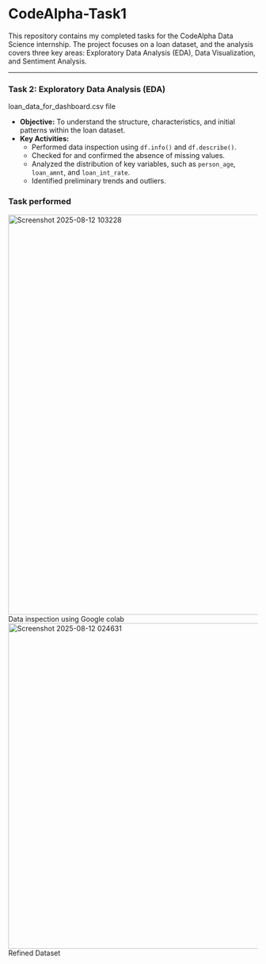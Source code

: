 # CodeAlpha-Task1

This repository contains my completed tasks for the CodeAlpha Data Science internship. The project focuses on a loan dataset, and the analysis covers three key areas: Exploratory Data Analysis (EDA), Data Visualization, and Sentiment Analysis.

---

### **Task 2: Exploratory Data Analysis (EDA)**

loan_data_for_dashboard.csv file

* **Objective:** To understand the structure, characteristics, and initial patterns within the loan dataset.
* **Key Activities:**
    * Performed data inspection using `df.info()` and `df.describe()`.
    * Checked for and confirmed the absence of missing values.
    * Analyzed the distribution of key variables, such as `person_age`, `loan_amnt`, and `loan_int_rate`.
    * Identified preliminary trends and outliers.

### **Task performed**
<img width="978" height="806" alt="Screenshot 2025-08-12 103228" src="https://github.com/user-attachments/assets/54b5fc19-2b95-4253-a030-3f820ff14501" />
Data inspection using Google colab

<img width="1549" height="656" alt="Screenshot 2025-08-12 024631" src="https://github.com/user-attachments/assets/b6e79368-c588-44e4-b871-04a2a313d335" />
Refined Dataset


